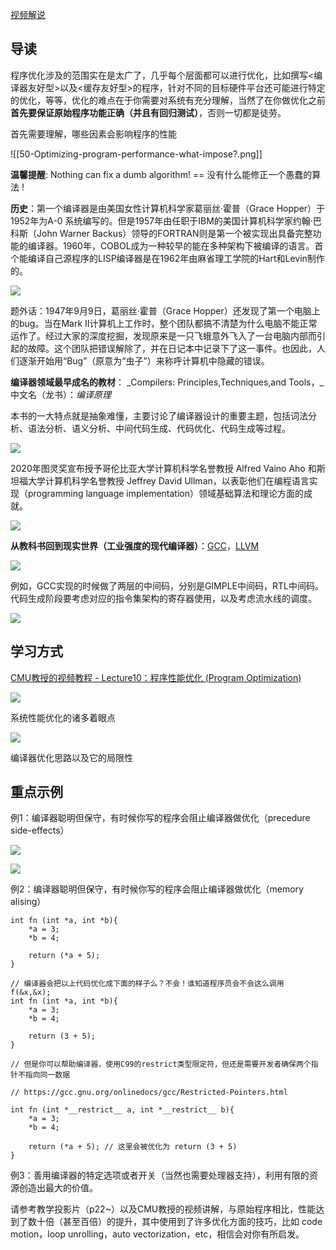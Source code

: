 ​[视频解说](https://www.bilibili.com/video/BV1RK4y1R7Kf?p=5)
## 导读

程序优化涉及的范围实在是太广了，几乎每个层面都可以进行优化，比如撰写<编译器友好型>以及<缓存友好型>的程序，针对不同的目标硬件平台还可能进行特定的优化，等等，优化的难点在于你需要对系统有充分理解，当然了在你做优化之前**首先要保证原始程序功能正确（并且有回归测试）**，否则一切都是徒劳。

首先需要理解，哪些因素会影响程序的性能

![[50-Optimizing-program-performance-what-impose?.png]]

**温馨提醒**: Nothing can fix a dumb algorithm! == 没有什么能修正一个愚蠢的算法 !

**历史**：第一个编译器是由美国女性计算机科学家葛丽丝·霍普（Grace Hopper）于1952年为A-0 系统编写的。但是1957年由任职于IBM的美国计算机科学家约翰·巴科斯（John Warner Backus）领导的FORTRAN则是第一个被实现出具备完整功能的编译器。1960年，COBOL成为一种较早的能在多种架构下被编译的语言。首个能编译自己源程序的LISP编译器是在1962年由麻省理工学院的Hart和Levin制作的。

![](https://1484576603-files.gitbook.io/~/files/v0/b/gitbook-legacy-files/o/assets%2F-MV9vJFv4kmvRLgEog6g%2F-MVpQcaewFVD97nO_IkO%2F-MVpRctEbtdAxWKF_Oef%2Fmaxresdefault.jpg?alt=media&token=baa921ca-bad4-48a1-8273-66fe446a06c9)

题外话：1947年9月9日，葛丽丝·霍普（Grace Hopper）还发现了第一个电脑上的bug。当在Mark II计算机上工作时，整个团队都搞不清楚为什么电脑不能正常运作了。经过大家的深度挖掘，发现原来是一只飞蛾意外飞入了一台电脑内部而引起的故障。这个团队把错误解除了，并在日记本中记录下了这一事件。也因此，人们逐渐开始用“Bug”（原意为“虫子”）来称呼计算机中隐藏的错误。

**编译器领域最早成名的教材**： _Compilers: Principles,Techniques,and Tools，_中文名（龙书）：_编译原理_

本书的一大特点就是抽象难懂，主要讨论了编译器设计的重要主题，包括词法分析、语法分析、语义分析、中间代码生成、代码优化、代码生成等过程。

![](https://1484576603-files.gitbook.io/~/files/v0/b/gitbook-legacy-files/o/assets%2F-MV9vJFv4kmvRLgEog6g%2F-MVsyuz18TSwOiZCrltQ%2F-MVt07nkwuQI_FXvP0i7%2F1001948-20171123164637571-2133970350_%E5%89%AF%E6%9C%AC.jpg?alt=media&token=ebe603b5-a47e-466a-ac31-25f491b0dc3f)

2020年图灵奖宣布授予哥伦比亚大学计算机科学名誉教授 Alfred Vaino Aho 和斯坦福大学计算机科学名誉教授 Jeffrey David Ullman，以表彰他们在编程语言实现（programming language implementation）领域基础算法和理论方面的成就。

![](https://1484576603-files.gitbook.io/~/files/v0/b/gitbook-legacy-files/o/assets%2F-MV9vJFv4kmvRLgEog6g%2F-M_ufl_8rv5kmaR6bcMa%2F-M_ugEhl2vBOk-9hayT_%2Fimage.png?alt=media&token=04328abc-5f2d-40dc-a284-a1b266094859)

**从教科书回到现实世界（工业强度的现代编译器）**：[GCC](https://gcc.gnu.org/)，[LLVM](https://llvm.org/)​

![](https://1484576603-files.gitbook.io/~/files/v0/b/gitbook-legacy-files/o/assets%2F-MV9vJFv4kmvRLgEog6g%2F-M_ugLSj6v7caKD75n6h%2F-M_umJNUDWeMPXdpWw96%2Fimage.png?alt=media&token=69311138-c584-41d0-b1c5-71c75311907c)

例如，GCC实现的时候做了两层的中间码，分别是GIMPLE中间码，RTL中间码。代码生成阶段要考虑对应的指令集架构的寄存器使用，以及考虑流水线的调度。

![](https://1484576603-files.gitbook.io/~/files/v0/b/gitbook-legacy-files/o/assets%2F-MV9vJFv4kmvRLgEog6g%2F-M_uJ87D84WoI9L9Wrwb%2F-M_uTav6aNVXfEf46IWC%2Fimage.png?alt=media&token=98926bbb-e3e7-4db5-b988-5c347e6f9257)



## 学习方式

​[CMU教授的视频教程 - Lecture10：程序性能优化 (Program Optimization)](https://www.bilibili.com/video/BV1a54y1k7YE?p=13)​

![](https://1484576603-files.gitbook.io/~/files/v0/b/gitbook-legacy-files/o/assets%2F-MV9vJFv4kmvRLgEog6g%2F-Ma6GX5L3O18fm4k1eBi%2F-Ma6IS3tlQ8Szu1aW9-O%2F%E6%8D%95%E8%8E%B7.PNG?alt=media&token=db603c9e-9131-4e87-946b-8a1ca5479d98)

系统性能优化的诸多着眼点

![](https://1484576603-files.gitbook.io/~/files/v0/b/gitbook-legacy-files/o/assets%2F-MV9vJFv4kmvRLgEog6g%2F-Ma6GX5L3O18fm4k1eBi%2F-Ma6KgoEFTAGrKG4eOfJ%2F%E6%8D%95%E8%8E%B7_%E5%89%AF%E6%9C%AC.png?alt=media&token=e4374d36-62a5-421e-9240-5c9be992f3ab)

编译器优化思路以及它的局限性

## 重点示例

例1：编译器聪明但保守，有时候你写的程序会阻止编译器做优化（precedure side-effects）

![](https://1484576603-files.gitbook.io/~/files/v0/b/gitbook-legacy-files/o/assets%2F-MV9vJFv4kmvRLgEog6g%2F-Ma6NUam9RoSlWM9ndeI%2F-Ma6Sb-bxAgH7QWW4T_b%2F%E6%8D%95%E8%8E%B7_%E5%89%AF%E6%9C%AC.png?alt=media&token=7dfcd956-2c82-49db-be14-0d7beac8aa48)

![](https://1484576603-files.gitbook.io/~/files/v0/b/gitbook-legacy-files/o/assets%2F-MV9vJFv4kmvRLgEog6g%2F-Ma6NUam9RoSlWM9ndeI%2F-Ma6SxSp_c4dpZpWcDFN%2Fimage.png?alt=media&token=a23127ff-3dd0-448b-bdca-64d7660bf8c2)

例2：编译器聪明但保守，有时候你写的程序会阻止编译器做优化（memory alising）

```
int fn (int *a, int *b){
	*a = 3;
	*b = 4;

	return (*a + 5);
}

// 编译器会把以上代码优化成下面的样子么？不会！谁知道程序员会不会这么调用 f(&x,&x);
int fn (int *a, int *b){
	*a = 3;
	*b = 4;

	return (3 + 5);
}

// 但是你可以帮助编译器，使用C99的restrict类型限定符，但还是需要开发者确保两个指针不指向同一数据

// https://gcc.gnu.org/onlinedocs/gcc/Restricted-Pointers.html

int fn (int *__restrict__ a, int *__restrict__ b){
	*a = 3;
	*b = 4;

	return (*a + 5); // 这里会被优化为 return (3 + 5)
}
```

例3：善用编译器的特定选项或者开关（当然也需要处理器支持），利用有限的资源创造出最大的价值。

请参考教学投影片（p22~）以及CMU教授的视频讲解，与原始程序相比，性能达到了数十倍（甚至百倍）的提升，其中使用到了许多优化方面的技巧，比如 code motion，loop unrolling，auto vectorization，etc，相信会对你有所启发。